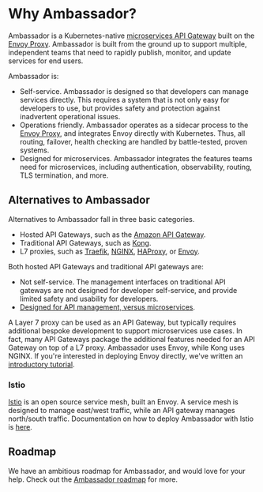 # Why Ambassador?

Ambassador is a Kubernetes-native [microservices API Gateway](microservices-api-gateways) built on the [Envoy Proxy](https://envoyproxy.github.io). Ambassador is built from the ground up to support multiple, independent teams that need to rapidly publish, monitor, and update services for end users.

Ambassador is:

* Self-service. Ambassador is designed so that developers can manage services directly. This requires a system that is not only easy for developers to use, but provides safety and protection against inadvertent operational issues.
* Operations friendly. Ambassador operates as a sidecar process to the [Envoy Proxy](https://envoyproxy.github.io), and integrates Envoy directly with Kubernetes. Thus, all routing, failover, health checking are handled by battle-tested, proven systems.
* Designed for microservices. Ambassador integrates the features teams need for microservices, including authentication, observability, routing, TLS termination, and more.

## Alternatives to Ambassador

Alternatives to Ambassador fall in three basic categories.

* Hosted API Gateways, such as the [Amazon API Gateway](https://aws.amazon.com/api-gateway/).
* Traditional API Gateways, such as [Kong](https://getkong.org/).
* L7 proxies, such as [Traefik](https://traefik.io/), [NGINX](http://nginx.org/), [HAProxy](http://www.haproxy.org/), or [Envoy](https://envoyproxy.github.io).

Both hosted API Gateways and traditional API gateways are:

* Not self-service. The management interfaces on traditional API gateways are not designed for developer self-service, and provide limited safety and usability for developers.
* [Designed for API management, versus microservices](microservices-api-gateways).

A Layer 7 proxy can be used as an API Gateway, but typically requires additional bespoke development to support microservices use cases. In fact, many API Gateways package the additional features needed for an API Gateway on top of a L7 proxy. Ambassador uses Envoy, while Kong uses NGINX. If you're interested in deploying Envoy directly, we've written an [introductory tutorial](https://www.datawire.io/guide/traffic/getting-started-lyft-envoy-microservices-resilience/).

### Istio

[Istio](https://istio.io) is an open source service mesh, built an Envoy. A service mesh is designed to manage east/west traffic, while an API gateway manages north/south traffic. Documentation on how to deploy Ambassador with Istio is [here](../user-guide/with-istio.md).

## Roadmap

We have an ambitious roadmap for Ambassador, and would love for your help. Check out the [Ambassador roadmap](roadmap.md) for more.
